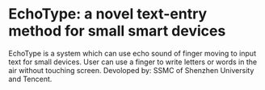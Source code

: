 ﻿# EchoType: a novel text-entry method for small smart devices
EchoType is a system which can use echo sound of finger moving to input text for small devices.
User can use a finger to write letters or words in the air without touching screen.
Devoloped by: SSMC of Shenzhen University and Tencent.
